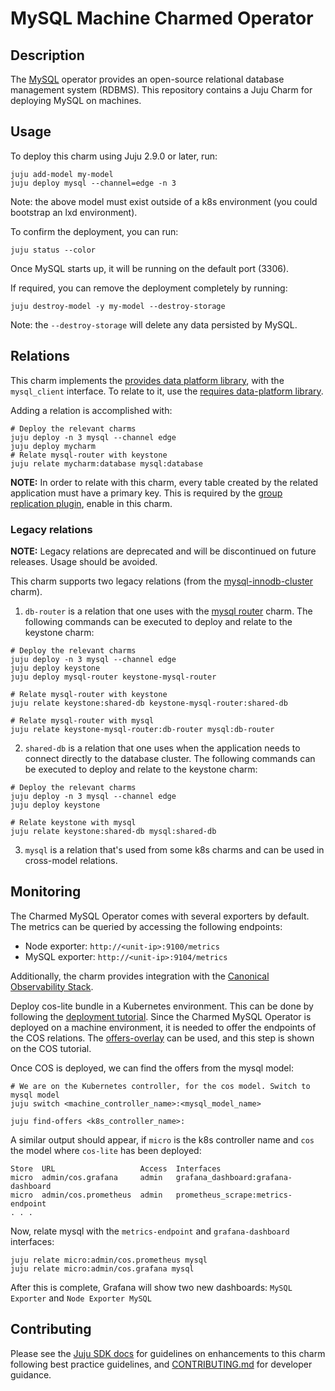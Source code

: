 # MySQL Machine Charmed Operator

## Description

The [MySQL](https://www.mysql.com/) operator provides an open-source relational database management system (RDBMS). This repository contains a Juju Charm for deploying MySQL on machines.

## Usage

To deploy this charm using Juju 2.9.0 or later, run:

```shell
juju add-model my-model
juju deploy mysql --channel=edge -n 3
```

Note: the above model must exist outside of a k8s environment (you could bootstrap an lxd environment).

To confirm the deployment, you can run:

```shell
juju status --color
```

Once MySQL starts up, it will be running on the default port (3306).

If required, you can remove the deployment completely by running:

```shell
juju destroy-model -y my-model --destroy-storage
```

Note: the `--destroy-storage` will delete any data persisted by MySQL.

## Relations

This charm implements the [provides data platform library](https://charmhub.io/data-platform-libs/libraries/database_provides), with the `mysql_client` interface.
To relate to it, use the [requires data-platform library](https://charmhub.io/data-platform-libs/libraries/database_requires).

Adding a relation is accomplished with:

```shell
# Deploy the relevant charms
juju deploy -n 3 mysql --channel edge
juju deploy mycharm
# Relate mysql-router with keystone
juju relate mycharm:database mysql:database
```

**NOTE:** In order to relate with this charm, every table created by the related
application must have a primary key. This is required by the [group replication
plugin](https://dev.mysql.com/doc/refman/5.7/en/group-replication-requirements.html),
enable in this charm.


### Legacy relations

**NOTE:** Legacy relations are deprecated and will be discontinued on future
releases. Usage should be avoided.

This charm supports two legacy relations (from the [mysql-innodb-cluster](https://charmhub.io/mysql-innodb-cluster) charm).

1. `db-router` is a relation that one uses with the [mysql router](https://charmhub.io/mysql-router) charm. The following commands can be executed to deploy and relate to the keystone charm:

```shell
# Deploy the relevant charms
juju deploy -n 3 mysql --channel edge
juju deploy keystone
juju deploy mysql-router keystone-mysql-router

# Relate mysql-router with keystone
juju relate keystone:shared-db keystone-mysql-router:shared-db

# Relate mysql-router with mysql
juju relate keystone-mysql-router:db-router mysql:db-router
```

2. `shared-db` is a relation that one uses when the application needs to connect directly to the database cluster. The following commands can be executed to deploy and relate to the keystone charm:

```shell
# Deploy the relevant charms
juju deploy -n 3 mysql --channel edge
juju deploy keystone

# Relate keystone with mysql
juju relate keystone:shared-db mysql:shared-db
```

3. `mysql` is a relation that's used from some k8s charms and can be used in cross-model relations.

## Monitoring

The Charmed MySQL Operator comes with several exporters by default. The metrics can be queried by accessing the following endpoints:

- Node exporter: `http://<unit-ip>:9100/metrics`
- MySQL exporter: `http://<unit-ip>:9104/metrics`

Additionally, the charm provides integration with the [Canonical Observability Stack](https://charmhub.io/topics/canonical-observability-stack).

Deploy cos-lite bundle in a Kubernetes environment. This can be done by following the [deployment tutorial](https://charmhub.io/topics/canonical-observability-stack/tutorials/install-microk8s). Since the Charmed MySQL Operator is deployed on a machine environment, it is needed to offer the endpoints of the COS relations. The [offers-overlay](https://github.com/canonical/cos-lite-bundle/blob/main/overlays/offers-overlay.yaml) can be used, and this step is shown on the COS tutorial.

Once COS is deployed, we can find the offers from the mysql model:
```shell
# We are on the Kubernetes controller, for the cos model. Switch to mysql model
juju switch <machine_controller_name>:<mysql_model_name>

juju find-offers <k8s_controller_name>:
```

A similar output should appear, if `micro` is the k8s controller name and `cos` the model where `cos-lite` has been deployed:
```
Store  URL                   Access  Interfaces                         
micro  admin/cos.grafana     admin   grafana_dashboard:grafana-dashboard
micro  admin/cos.prometheus  admin   prometheus_scrape:metrics-endpoint
. . .
```

Now, relate mysql with the `metrics-endpoint` and `grafana-dashboard` interfaces:
```shell
juju relate micro:admin/cos.prometheus mysql
juju relate micro:admin/cos.grafana mysql
```

After this is complete, Grafana will show two new dashboards: `MySQL Exporter` and `Node Exporter MySQL`



## Contributing

Please see the [Juju SDK docs](https://juju.is/docs/sdk) for guidelines on enhancements to this
charm following best practice guidelines, and
[CONTRIBUTING.md](https://github.com/canonical/mysql-operator/blob/main/CONTRIBUTING.md) for developer
guidance.
